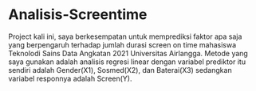 # Analisis-Screentime

Project kali ini, saya berkesempatan untuk memprediksi faktor apa saja yang berpengaruh terhadap jumlah durasi screen on time mahasiswa Teknolodi Sains Data Angkatan  2021 Universitas Airlangga. Metode yang saya gunakan adalah analisis regresi linear dengan variabel prediktor itu sendiri adalah Gender(X1), Sosmed(X2), dan Baterai(X3) sedangkan variabel responnya adalah Screen(Y).
